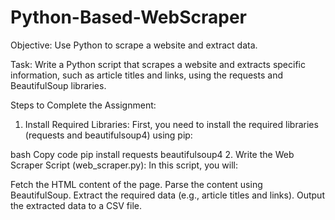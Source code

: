 # Python-Based-WebScraper

Objective:
Use Python to scrape a website and extract data.

Task:
Write a Python script that scrapes a website and extracts specific information, such as article titles and links, using the requests and BeautifulSoup libraries.

Steps to Complete the Assignment:
1. Install Required Libraries:
First, you need to install the required libraries (requests and beautifulsoup4) using pip:

bash
Copy code
pip install requests beautifulsoup4
2. Write the Web Scraper Script (web_scraper.py):
In this script, you will:

Fetch the HTML content of the page.
Parse the content using BeautifulSoup.
Extract the required data (e.g., article titles and links).
Output the extracted data to a CSV file.
